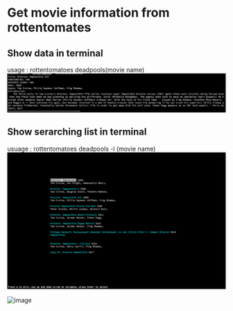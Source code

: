 # Get movie information from rottentomates 


## Show data in terminal
usage : rottentomatoes deadpools(movie name)
![image](https://github.com/Ray0907/movie/blob/master/screenshot.png)

## Show serarching list in terminal
usuage : rottentomatoes deadpools -l (movie name)
![image](https://github.com/Ray0907/movie/blob/master/screenshot_2.png)

![image](http://recordit.co/WISLRIy8cv.gif)
